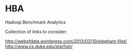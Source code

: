 HBA
===

Hadoop Benchmark Analytics

Collection of links to consider:

http://webofdata.wordpress.com/2013/03/10/elephant-filet/
http://www.cs.duke.edu/starfish/

